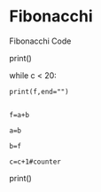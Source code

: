 # Fibonacchi

Fibonacchi Code

print()

while c < 20:

    print(f,end="")
   

    f=a+b
   
    a=b
   
    b=f
   
    c=c+1#counter
   
print()
 
